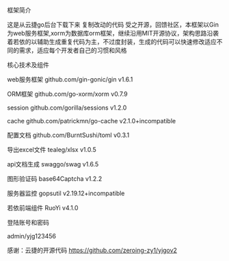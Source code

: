 框架简介

这是从云捷go后台下载下来 复制改动的代码 
受之开源，回馈社区，本框架以Gin为web服务框架,xorm为数据库orm框架，继续沿用MIT开源协议，架构思路沿袭着若依的以辅助生成重复代码为主，不过度封装，生成的代码可以快速修改适应不同的需求，适应每个开发者自己的习惯和风格


核心技术及组件

web服务框架 github.com/gin-gonic/gin v1.6.1

ORM框架 github.com/go-xorm/xorm v0.7.9

session github.com/gorilla/sessions v1.2.0

cache github.com/patrickmn/go-cache v2.1.0+incompatible

配置文档 github.com/BurntSushi/toml v0.3.1

导出excel文件 tealeg/xlsx v1.0.5

api文档生成 swaggo/swag v1.6.5

图形验证码 base64Captcha v1.2.2

服务器监控 gopsutil v2.19.12+incompatible

若依前端组件 RuoYi v4.1.0


登陆账号和密码


admin/yjg123456

感谢：云捷的开源代码
https://github.com/zeroing-zy1/yjgov2